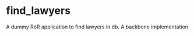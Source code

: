 find_lawyers
============

A dummy RoR application to find lawyers in db. A backbone implementation 
